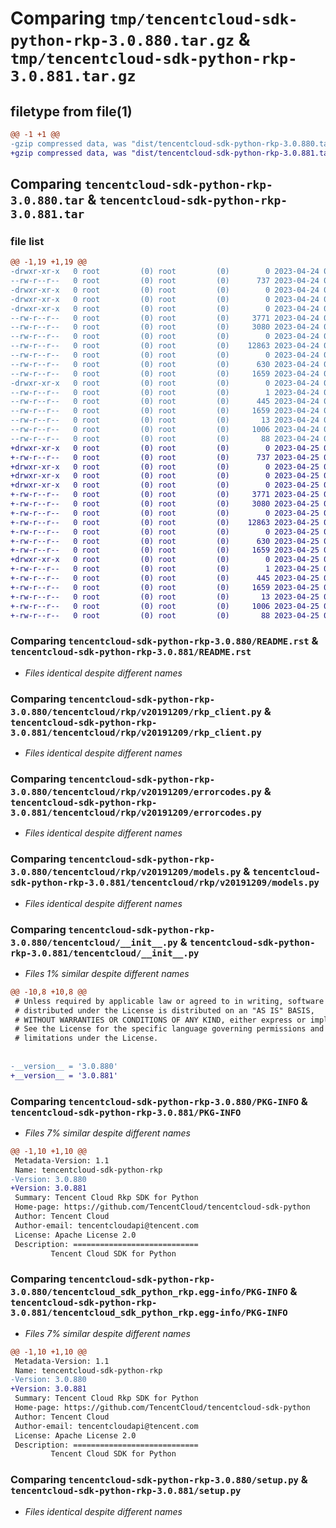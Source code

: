# Comparing `tmp/tencentcloud-sdk-python-rkp-3.0.880.tar.gz` & `tmp/tencentcloud-sdk-python-rkp-3.0.881.tar.gz`

## filetype from file(1)

```diff
@@ -1 +1 @@
-gzip compressed data, was "dist/tencentcloud-sdk-python-rkp-3.0.880.tar", last modified: Mon Apr 24 03:25:06 2023, max compression
+gzip compressed data, was "dist/tencentcloud-sdk-python-rkp-3.0.881.tar", last modified: Tue Apr 25 00:50:00 2023, max compression
```

## Comparing `tencentcloud-sdk-python-rkp-3.0.880.tar` & `tencentcloud-sdk-python-rkp-3.0.881.tar`

### file list

```diff
@@ -1,19 +1,19 @@
-drwxr-xr-x   0 root         (0) root         (0)        0 2023-04-24 03:25:06.000000 tencentcloud-sdk-python-rkp-3.0.880/
--rw-r--r--   0 root         (0) root         (0)      737 2023-04-24 03:25:06.000000 tencentcloud-sdk-python-rkp-3.0.880/README.rst
-drwxr-xr-x   0 root         (0) root         (0)        0 2023-04-24 03:25:06.000000 tencentcloud-sdk-python-rkp-3.0.880/tencentcloud/
-drwxr-xr-x   0 root         (0) root         (0)        0 2023-04-24 03:25:06.000000 tencentcloud-sdk-python-rkp-3.0.880/tencentcloud/rkp/
-drwxr-xr-x   0 root         (0) root         (0)        0 2023-04-24 03:25:06.000000 tencentcloud-sdk-python-rkp-3.0.880/tencentcloud/rkp/v20191209/
--rw-r--r--   0 root         (0) root         (0)     3771 2023-04-24 03:25:06.000000 tencentcloud-sdk-python-rkp-3.0.880/tencentcloud/rkp/v20191209/rkp_client.py
--rw-r--r--   0 root         (0) root         (0)     3080 2023-04-24 03:25:06.000000 tencentcloud-sdk-python-rkp-3.0.880/tencentcloud/rkp/v20191209/errorcodes.py
--rw-r--r--   0 root         (0) root         (0)        0 2023-04-24 03:25:06.000000 tencentcloud-sdk-python-rkp-3.0.880/tencentcloud/rkp/v20191209/__init__.py
--rw-r--r--   0 root         (0) root         (0)    12863 2023-04-24 03:25:06.000000 tencentcloud-sdk-python-rkp-3.0.880/tencentcloud/rkp/v20191209/models.py
--rw-r--r--   0 root         (0) root         (0)        0 2023-04-24 03:25:06.000000 tencentcloud-sdk-python-rkp-3.0.880/tencentcloud/rkp/__init__.py
--rw-r--r--   0 root         (0) root         (0)      630 2023-04-24 03:25:06.000000 tencentcloud-sdk-python-rkp-3.0.880/tencentcloud/__init__.py
--rw-r--r--   0 root         (0) root         (0)     1659 2023-04-24 03:25:06.000000 tencentcloud-sdk-python-rkp-3.0.880/PKG-INFO
-drwxr-xr-x   0 root         (0) root         (0)        0 2023-04-24 03:25:06.000000 tencentcloud-sdk-python-rkp-3.0.880/tencentcloud_sdk_python_rkp.egg-info/
--rw-r--r--   0 root         (0) root         (0)        1 2023-04-24 03:25:06.000000 tencentcloud-sdk-python-rkp-3.0.880/tencentcloud_sdk_python_rkp.egg-info/dependency_links.txt
--rw-r--r--   0 root         (0) root         (0)      445 2023-04-24 03:25:06.000000 tencentcloud-sdk-python-rkp-3.0.880/tencentcloud_sdk_python_rkp.egg-info/SOURCES.txt
--rw-r--r--   0 root         (0) root         (0)     1659 2023-04-24 03:25:06.000000 tencentcloud-sdk-python-rkp-3.0.880/tencentcloud_sdk_python_rkp.egg-info/PKG-INFO
--rw-r--r--   0 root         (0) root         (0)       13 2023-04-24 03:25:06.000000 tencentcloud-sdk-python-rkp-3.0.880/tencentcloud_sdk_python_rkp.egg-info/top_level.txt
--rw-r--r--   0 root         (0) root         (0)     1006 2023-04-24 03:25:06.000000 tencentcloud-sdk-python-rkp-3.0.880/setup.py
--rw-r--r--   0 root         (0) root         (0)       88 2023-04-24 03:25:06.000000 tencentcloud-sdk-python-rkp-3.0.880/setup.cfg
+drwxr-xr-x   0 root         (0) root         (0)        0 2023-04-25 00:50:00.000000 tencentcloud-sdk-python-rkp-3.0.881/
+-rw-r--r--   0 root         (0) root         (0)      737 2023-04-25 00:50:00.000000 tencentcloud-sdk-python-rkp-3.0.881/README.rst
+drwxr-xr-x   0 root         (0) root         (0)        0 2023-04-25 00:50:00.000000 tencentcloud-sdk-python-rkp-3.0.881/tencentcloud/
+drwxr-xr-x   0 root         (0) root         (0)        0 2023-04-25 00:50:00.000000 tencentcloud-sdk-python-rkp-3.0.881/tencentcloud/rkp/
+drwxr-xr-x   0 root         (0) root         (0)        0 2023-04-25 00:50:00.000000 tencentcloud-sdk-python-rkp-3.0.881/tencentcloud/rkp/v20191209/
+-rw-r--r--   0 root         (0) root         (0)     3771 2023-04-25 00:50:00.000000 tencentcloud-sdk-python-rkp-3.0.881/tencentcloud/rkp/v20191209/rkp_client.py
+-rw-r--r--   0 root         (0) root         (0)     3080 2023-04-25 00:50:00.000000 tencentcloud-sdk-python-rkp-3.0.881/tencentcloud/rkp/v20191209/errorcodes.py
+-rw-r--r--   0 root         (0) root         (0)        0 2023-04-25 00:50:00.000000 tencentcloud-sdk-python-rkp-3.0.881/tencentcloud/rkp/v20191209/__init__.py
+-rw-r--r--   0 root         (0) root         (0)    12863 2023-04-25 00:50:00.000000 tencentcloud-sdk-python-rkp-3.0.881/tencentcloud/rkp/v20191209/models.py
+-rw-r--r--   0 root         (0) root         (0)        0 2023-04-25 00:50:00.000000 tencentcloud-sdk-python-rkp-3.0.881/tencentcloud/rkp/__init__.py
+-rw-r--r--   0 root         (0) root         (0)      630 2023-04-25 00:50:00.000000 tencentcloud-sdk-python-rkp-3.0.881/tencentcloud/__init__.py
+-rw-r--r--   0 root         (0) root         (0)     1659 2023-04-25 00:50:00.000000 tencentcloud-sdk-python-rkp-3.0.881/PKG-INFO
+drwxr-xr-x   0 root         (0) root         (0)        0 2023-04-25 00:50:00.000000 tencentcloud-sdk-python-rkp-3.0.881/tencentcloud_sdk_python_rkp.egg-info/
+-rw-r--r--   0 root         (0) root         (0)        1 2023-04-25 00:50:00.000000 tencentcloud-sdk-python-rkp-3.0.881/tencentcloud_sdk_python_rkp.egg-info/dependency_links.txt
+-rw-r--r--   0 root         (0) root         (0)      445 2023-04-25 00:50:00.000000 tencentcloud-sdk-python-rkp-3.0.881/tencentcloud_sdk_python_rkp.egg-info/SOURCES.txt
+-rw-r--r--   0 root         (0) root         (0)     1659 2023-04-25 00:50:00.000000 tencentcloud-sdk-python-rkp-3.0.881/tencentcloud_sdk_python_rkp.egg-info/PKG-INFO
+-rw-r--r--   0 root         (0) root         (0)       13 2023-04-25 00:50:00.000000 tencentcloud-sdk-python-rkp-3.0.881/tencentcloud_sdk_python_rkp.egg-info/top_level.txt
+-rw-r--r--   0 root         (0) root         (0)     1006 2023-04-25 00:50:00.000000 tencentcloud-sdk-python-rkp-3.0.881/setup.py
+-rw-r--r--   0 root         (0) root         (0)       88 2023-04-25 00:50:00.000000 tencentcloud-sdk-python-rkp-3.0.881/setup.cfg
```

### Comparing `tencentcloud-sdk-python-rkp-3.0.880/README.rst` & `tencentcloud-sdk-python-rkp-3.0.881/README.rst`

 * *Files identical despite different names*

### Comparing `tencentcloud-sdk-python-rkp-3.0.880/tencentcloud/rkp/v20191209/rkp_client.py` & `tencentcloud-sdk-python-rkp-3.0.881/tencentcloud/rkp/v20191209/rkp_client.py`

 * *Files identical despite different names*

### Comparing `tencentcloud-sdk-python-rkp-3.0.880/tencentcloud/rkp/v20191209/errorcodes.py` & `tencentcloud-sdk-python-rkp-3.0.881/tencentcloud/rkp/v20191209/errorcodes.py`

 * *Files identical despite different names*

### Comparing `tencentcloud-sdk-python-rkp-3.0.880/tencentcloud/rkp/v20191209/models.py` & `tencentcloud-sdk-python-rkp-3.0.881/tencentcloud/rkp/v20191209/models.py`

 * *Files identical despite different names*

### Comparing `tencentcloud-sdk-python-rkp-3.0.880/tencentcloud/__init__.py` & `tencentcloud-sdk-python-rkp-3.0.881/tencentcloud/__init__.py`

 * *Files 1% similar despite different names*

```diff
@@ -10,8 +10,8 @@
 # Unless required by applicable law or agreed to in writing, software
 # distributed under the License is distributed on an "AS IS" BASIS,
 # WITHOUT WARRANTIES OR CONDITIONS OF ANY KIND, either express or implied.
 # See the License for the specific language governing permissions and
 # limitations under the License.
 
 
-__version__ = '3.0.880'
+__version__ = '3.0.881'
```

### Comparing `tencentcloud-sdk-python-rkp-3.0.880/PKG-INFO` & `tencentcloud-sdk-python-rkp-3.0.881/PKG-INFO`

 * *Files 7% similar despite different names*

```diff
@@ -1,10 +1,10 @@
 Metadata-Version: 1.1
 Name: tencentcloud-sdk-python-rkp
-Version: 3.0.880
+Version: 3.0.881
 Summary: Tencent Cloud Rkp SDK for Python
 Home-page: https://github.com/TencentCloud/tencentcloud-sdk-python
 Author: Tencent Cloud
 Author-email: tencentcloudapi@tencent.com
 License: Apache License 2.0
 Description: ============================
         Tencent Cloud SDK for Python
```

### Comparing `tencentcloud-sdk-python-rkp-3.0.880/tencentcloud_sdk_python_rkp.egg-info/PKG-INFO` & `tencentcloud-sdk-python-rkp-3.0.881/tencentcloud_sdk_python_rkp.egg-info/PKG-INFO`

 * *Files 7% similar despite different names*

```diff
@@ -1,10 +1,10 @@
 Metadata-Version: 1.1
 Name: tencentcloud-sdk-python-rkp
-Version: 3.0.880
+Version: 3.0.881
 Summary: Tencent Cloud Rkp SDK for Python
 Home-page: https://github.com/TencentCloud/tencentcloud-sdk-python
 Author: Tencent Cloud
 Author-email: tencentcloudapi@tencent.com
 License: Apache License 2.0
 Description: ============================
         Tencent Cloud SDK for Python
```

### Comparing `tencentcloud-sdk-python-rkp-3.0.880/setup.py` & `tencentcloud-sdk-python-rkp-3.0.881/setup.py`

 * *Files identical despite different names*

